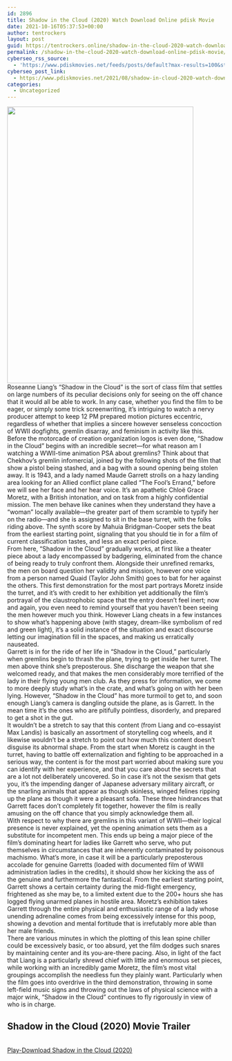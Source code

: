 ```yaml
---
id: 2896
title: Shadow in the Cloud (2020) Watch Download Online pdisk Movie
date: 2021-10-16T05:37:53+00:00
author: tentrockers
layout: post
guid: https://tentrockers.online/shadow-in-the-cloud-2020-watch-download-online-pdisk-movie/
permalink: /shadow-in-the-cloud-2020-watch-download-online-pdisk-movie/
cyberseo_rss_source:
  - 'https://www.pdiskmovies.net/feeds/posts/default?max-results=100&start-index=701'
cyberseo_post_link:
  - https://www.pdiskmovies.net/2021/08/shadow-in-cloud-2020-watch-download.html
categories:
  - Uncategorized
---
```

<div class="separator">
  <a href="https://1.bp.blogspot.com/-5D9jPFlGhWM/YS5Fmej4J_I/AAAAAAAAAjE/iM8d8Fdu1HUhFqYDycDjj5ydE93zAODoQCLcBGAsYHQ/s273/Shadow%2Bin%2Bthe%2BCloud%2B%25282020%2529%2BWatch%2BDownload%2BOnline%2Bpdisk%2BMovie.jpg" imageanchor="1"><img loading="lazy" border="0" data-original-height="273" data-original-width="184" height="640" src="https://1.bp.blogspot.com/-5D9jPFlGhWM/YS5Fmej4J_I/AAAAAAAAAjE/iM8d8Fdu1HUhFqYDycDjj5ydE93zAODoQCLcBGAsYHQ/w431-h640/Shadow%2Bin%2Bthe%2BCloud%2B%25282020%2529%2BWatch%2BDownload%2BOnline%2Bpdisk%2BMovie.jpg" width="431" /></a>
</div>

<div>
  <div>
    <span>Roseanne Liang&#8217;s &#8220;Shadow in the Cloud&#8221; is the sort of class film that settles on large numbers of its peculiar decisions only for seeing on the off chance that it would all be able to work. In any case, whether you find the film to be eager, or simply some trick screenwriting, it&#8217;s intriguing to watch a nervy producer attempt to keep 12 PM prepared motion pictures eccentric, regardless of whether that implies a sincere however senseless concoction of WWII dogfights, gremlin disarray, and feminism in activity like this.&nbsp;</span>
  </div>
  
  <div>
    <span>Before the motorcade of creation organization logos is even done, &#8220;Shadow in the Cloud&#8221; begins with an incredible secret—for what reason am I watching a WWII-time animation PSA about gremlins? Think about that Chekhov&#8217;s gremlin infomercial, joined by the following shots of the film that show a pistol being stashed, and a bag with a sound opening being stolen away. It is 1943, and a lady named Maude Garrett strolls on a hazy landing area looking for an Allied conflict plane called &#8220;The Fool&#8217;s Errand,&#8221; before we will see her face and her hear voice. It&#8217;s an apathetic Chloë Grace Moretz, with a British intonation, and on task from a highly confidential mission. The men behave like canines when they understand they have a &#8220;woman&#8221; locally available—the greater part of them scramble to typify her on the radio—and she is assigned to sit in the base turret, with the folks riding above. The synth score by Mahuia Bridgman-Cooper sets the beat from the earliest starting point, signaling that you should tie in for a film of current classification tastes, and less an exact period piece.&nbsp;</span>
  </div>
  
  <div>
    <span>From here, &#8220;Shadow in the Cloud&#8221; gradually works, at first like a theater piece about a lady encompassed by badgering, eliminated from the chance of being ready to truly confront them. Alongside their unrefined remarks, the men on board question her validity and mission, however one voice from a person named Quaid (Taylor John Smith) goes to bat for her against the others. This first demonstration for the most part portrays Moretz inside the turret, and it&#8217;s with credit to her exhibition yet additionally the film&#8217;s portrayal of the claustrophobic space that the entry doesn&#8217;t feel inert; now and again, you even need to remind yourself that you haven&#8217;t been seeing the men however much you think. However Liang cheats in a few instances to show what&#8217;s happening above (with stagey, dream-like symbolism of red and green light), it&#8217;s a solid instance of the situation and exact discourse letting our imagination fill in the spaces, and making us erratically nauseated.&nbsp;</span>
  </div>
  
  <div>
    <span>Garrett is in for the ride of her life in &#8220;Shadow in the Cloud,&#8221; particularly when gremlins begin to thrash the plane, trying to get inside her turret. The men above think she&#8217;s preposterous. She discharge the weapon that she welcomed ready, and that makes the men considerably more terrified of the lady in their flying young men club. As they press for information, we come to more deeply study what&#8217;s in the crate, and what&#8217;s going on with her been lying. However, &#8220;Shadow in the Cloud&#8221; has more turmoil to get to, and soon enough Liang&#8217;s camera is dangling outside the plane, as is Garrett. In the mean time it&#8217;s the ones who are pitifully pointless, disorderly, and prepared to get a shot in the gut.&nbsp;</span>
  </div>
  
  <div>
    <span>It wouldn&#8217;t be a stretch to say that this content (from Liang and co-essayist Max Landis) is basically an assortment of storytelling cog wheels, and it likewise wouldn&#8217;t be a stretch to point out how much this content doesn&#8217;t disguise its abnormal shape. From the start when Moretz is caught in the turret, having to battle off externalization and fighting to be approached in a serious way, the content is for the most part worried about making sure you can identify with her experience, and that you care about the secrets that are a lot not deliberately uncovered. So in case it&#8217;s not the sexism that gets you, it&#8217;s the impending danger of Japanese adversary military aircraft, or the snarling animals that appear as though skinless, winged felines ripping up the plane as though it were a pleasant sofa. These three hindrances that Garrett faces don&#8217;t completely fit together, however the film is really amusing on the off chance that you simply acknowledge them all.&nbsp;</span>
  </div>
  
  <div>
    <span>With respect to why there are gremlins in this variant of WWII—their logical presence is never explained, yet the opening animation sets them as a substitute for incompetent men. This ends up being a major piece of the film&#8217;s dominating heart for ladies like Garrett who serve, who put themselves in circumstances that are inherently contaminated by poisonous machismo. What&#8217;s more, in case it will be a particularly preposterous accolade for genuine Garretts (loaded with documented film of WWII administration ladies in the credits), it should show her kicking the ass of the genuine and furthermore the fantastical. From the earliest starting point, Garrett shows a certain certainty during the mid-flight emergency, frightened as she may be, to a limited extent due to the 200+ hours she has logged flying unarmed planes in hostile area. Moretz&#8217;s exhibition takes Garrett through the entire physical and enthusiastic range of a lady whose unending adrenaline comes from being excessively intense for this poop, showing a devotion and mental fortitude that is irrefutably more able than her male friends.&nbsp;</span>
  </div>
  
  <div>
    <span>There are various minutes in which the plotting of this lean spine chiller could be excessively basic, or too absurd, yet the film dodges such snares by maintaining center and its you-are-there pacing. Also, in light of the fact that Liang is a particularly shrewd chief with little and enormous set pieces, while working with an incredibly game Moretz, the film&#8217;s most vital groupings accomplish the needless fun they plainly want. Particularly when the film goes into overdrive in the third demonstration, throwing in some left-field music signs and throwing out the laws of physical science with a major wink, &#8220;Shadow in the Cloud&#8221; continues to fly rigorously in view of who is in charge.</span>
  </div>
</div>

<div>
  <h2>
    <span>Shadow in the Cloud (2020) Movie Trailer</span>
  </h2>
</div>

  
<a href="https://kofilink.com/1/bnYyanN0MDAwcDJv?dn=1" onclick="window.open('https://kofilink.com/1/bnYyanN0MDAwcDJv?dn=1','popup','width=600,height=600'); return false;" target="popup" rel="noopener"><br /> Play-Download Shadow in the Cloud (2020)<br /> </a>